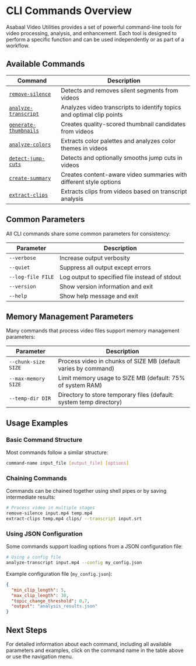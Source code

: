 # CLI Commands Overview

Asabaal Video Utilities provides a set of powerful command-line tools for video processing, analysis, and enhancement. Each tool is designed to perform a specific function and can be used independently or as part of a workflow.

## Available Commands

| Command | Description |
|---------|-------------|
| [`remove-silence`](remove-silence.md) | Detects and removes silent segments from videos |
| [`analyze-transcript`](analyze-transcript.md) | Analyzes video transcripts to identify topics and optimal clip points |
| [`generate-thumbnails`](generate-thumbnails.md) | Creates quality-scored thumbnail candidates from videos |
| [`analyze-colors`](analyze-colors.md) | Extracts color palettes and analyzes color themes in videos |
| [`detect-jump-cuts`](detect-jump-cuts.md) | Detects and optionally smooths jump cuts in videos |
| [`create-summary`](create-summary.md) | Creates content-aware video summaries with different style options |
| [`extract-clips`](extract-clips.md) | Extracts clips from videos based on transcript analysis |

## Common Parameters

All CLI commands share some common parameters for consistency:

| Parameter | Description |
|-----------|-------------|
| `--verbose` | Increase output verbosity |
| `--quiet` | Suppress all output except errors |
| `--log-file FILE` | Log output to specified file instead of stdout |
| `--version` | Show version information and exit |
| `--help` | Show help message and exit |

## Memory Management Parameters

Many commands that process video files support memory management parameters:

| Parameter | Description |
|-----------|-------------|
| `--chunk-size SIZE` | Process video in chunks of SIZE MB (default varies by command) |
| `--max-memory SIZE` | Limit memory usage to SIZE MB (default: 75% of system RAM) |
| `--temp-dir DIR` | Directory to store temporary files (default: system temp directory) |

## Usage Examples

### Basic Command Structure

Most commands follow a similar structure:

```bash
command-name input_file [output_file] [options]
```

### Chaining Commands

Commands can be chained together using shell pipes or by saving intermediate results:

```bash
# Process video in multiple stages
remove-silence input.mp4 temp.mp4
extract-clips temp.mp4 clips/ --transcript input.srt
```

### Using JSON Configuration

Some commands support loading options from a JSON configuration file:

```bash
# Using a config file
analyze-transcript input.mp4 --config my_config.json
```

Example configuration file (`my_config.json`):
```json
{
  "min_clip_length": 5,
  "max_clip_length": 30,
  "topic_change_threshold": 0.7,
  "output": "analysis_results.json"
}
```

## Next Steps

For detailed information about each command, including all available parameters and examples, click on the command name in the table above or use the navigation menu.